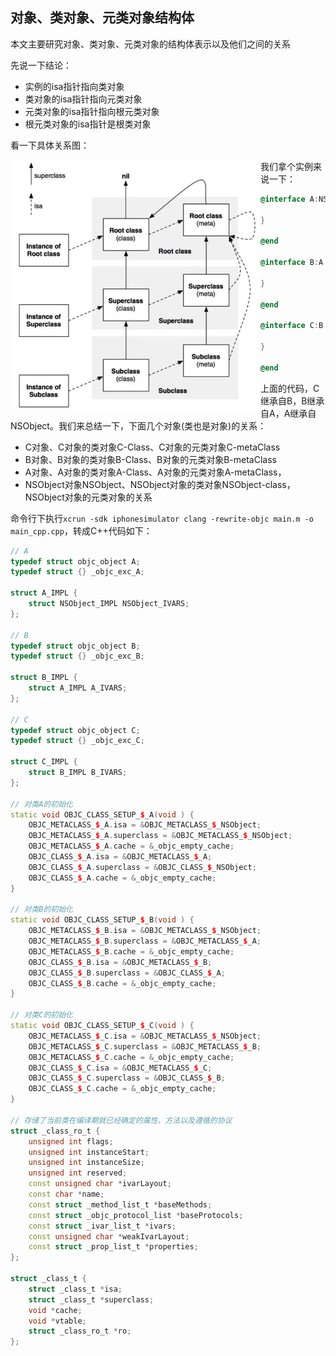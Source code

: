 ## 对象、类对象、元类对象结构体

本文主要研究对象、类对象、元类对象的结构体表示以及他们之间的关系

先说一下结论：

- 实例的isa指针指向类对象
- 类对象的isa指针指向元类对象
- 元类对象的isa指针指向根元类对象
- 根元类对象的isa指针是根类对象

看一下具体关系图：

<img src='./img/1.jpg' align=left width=400>

我们拿个实例来说一下：

```objective-c
@interface A:NSObject {
    
}

@end

@interface B:A {
    
}

@end

@interface C:B {
    
}

@end
```

上面的代码，C继承自B，B继承自A，A继承自NSObject。我们来总结一下，下面几个对象(类也是对象)的关系：

- C对象、C对象的类对象C-Class、C对象的元类对象C-metaClass
- B对象、B对象的类对象B-Class、B对象的元类对象B-metaClass
- A对象、A对象的类对象A-Class、A对象的元类对象A-metaClass，
- NSObject对象NSObject、NSObject对象的类对象NSObject-class，NSObject对象的元类对象的关系

命令行下执行`xcrun -sdk iphonesimulator clang -rewrite-objc main.m -o main_cpp.cpp`，转成C++代码如下：

```c++
// A
typedef struct objc_object A;
typedef struct {} _objc_exc_A;

struct A_IMPL {
	struct NSObject_IMPL NSObject_IVARS;
};

// B
typedef struct objc_object B;
typedef struct {} _objc_exc_B;

struct B_IMPL {
	struct A_IMPL A_IVARS;
};

// C
typedef struct objc_object C;
typedef struct {} _objc_exc_C;

struct C_IMPL {
	struct B_IMPL B_IVARS;
};

// 对类A的初始化
static void OBJC_CLASS_SETUP_$_A(void ) {
	OBJC_METACLASS_$_A.isa = &OBJC_METACLASS_$_NSObject;
	OBJC_METACLASS_$_A.superclass = &OBJC_METACLASS_$_NSObject;
	OBJC_METACLASS_$_A.cache = &_objc_empty_cache;
	OBJC_CLASS_$_A.isa = &OBJC_METACLASS_$_A;
	OBJC_CLASS_$_A.superclass = &OBJC_CLASS_$_NSObject;
	OBJC_CLASS_$_A.cache = &_objc_empty_cache;
}

// 对类B的初始化
static void OBJC_CLASS_SETUP_$_B(void ) {
	OBJC_METACLASS_$_B.isa = &OBJC_METACLASS_$_NSObject;
	OBJC_METACLASS_$_B.superclass = &OBJC_METACLASS_$_A;
	OBJC_METACLASS_$_B.cache = &_objc_empty_cache;
	OBJC_CLASS_$_B.isa = &OBJC_METACLASS_$_B;
	OBJC_CLASS_$_B.superclass = &OBJC_CLASS_$_A;
	OBJC_CLASS_$_B.cache = &_objc_empty_cache;
}

// 对类C的初始化
static void OBJC_CLASS_SETUP_$_C(void ) {
	OBJC_METACLASS_$_C.isa = &OBJC_METACLASS_$_NSObject;
	OBJC_METACLASS_$_C.superclass = &OBJC_METACLASS_$_B;
	OBJC_METACLASS_$_C.cache = &_objc_empty_cache;
	OBJC_CLASS_$_C.isa = &OBJC_METACLASS_$_C;
	OBJC_CLASS_$_C.superclass = &OBJC_CLASS_$_B;
	OBJC_CLASS_$_C.cache = &_objc_empty_cache;
}

// 存储了当前类在编译期就已经确定的属性、方法以及遵循的协议
struct _class_ro_t {
	unsigned int flags;
	unsigned int instanceStart;
	unsigned int instanceSize;
	unsigned int reserved;
	const unsigned char *ivarLayout;
	const char *name;
	const struct _method_list_t *baseMethods;
	const struct _objc_protocol_list *baseProtocols;
	const struct _ivar_list_t *ivars;
	const unsigned char *weakIvarLayout;
	const struct _prop_list_t *properties;
};

struct _class_t {
	struct _class_t *isa;
	struct _class_t *superclass;
	void *cache;
	void *vtable;
	struct _class_ro_t *ro;
};
```

